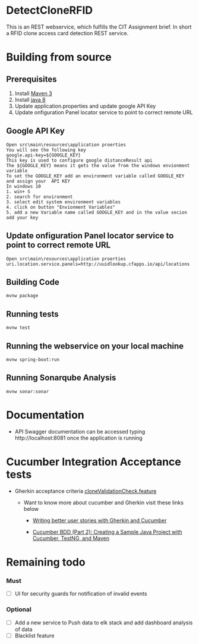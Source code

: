 # DetectCloneRFID
This is an REST webservice, which fulfills the CIT Assignment brief. In short a RFID clone access card detection REST service.

# Building from source

## Prerequisites 
1. Install [Maven 3]( https://maven.apache.org/)
2. Install [java 8]( http://www.oracle.com/technetwork/java/javase/downloads/jdk8-downloads-2133151.html)
3. Update application.properties and update google API Key
4. Update onfiguration Panel locator service to point to correct remote URL

##  Google API Key
```
Open src\main\resources\application proerties
You will see the following key
google.api-key=${GOOGLE_KEY}
This key is used to configure google distanceResult api
The ${GOOGLE_KEY} means it gets the value from the windows envionment variable
To set the GOOGLE_KEY add an environment variable called GOOGLE_KEY and assign your  API KEY
In windows 10
1. win+ S
2. search for environment
3. select edit system environment variables
4. click on button "Envionment Variables" 
5. add a new Variable name called GOOGLE_KEY and in the value secion add your key

```

## Update onfiguration Panel locator service to point to correct remote URL
```
Open src\main\resources\application proerties
uri.location.service.panels=http://uuidlookup.cfapps.io/api/locations
```

## Building Code
```
mvnw package
```

## Running tests
```
mvnw test
```

## Running the webservice on your local machine
```
mvnw spring-boot:run
```

## Running Sonarqube Analysis 
```
mvnw sonar:sonar
```


# Documentation
  - API Swagger documentation can be accessed typing http://localhost:8081 once the application is running

# Cucumber Integration Acceptance tests
- Gherkin acceptance criteria [cloneValidationCheck.feature](https://github.com/eamonfoy-cit/rfidclone/blob/master/src/test/resources/cucumber/cloneValidationCheck.feature)


  - Want to know more about cucumber and Gherkin visit these links below
    - [Writing better user stories with Gherkin and Cucumber](https://medium.com/@mvwi/story-writing-with-gherkin-and-cucumber-1878124c284c)

    - [Cucumber BDD (Part 2): Creating a Sample Java Project with Cucumber, TestNG, and Maven](https://medium.com/agile-vision/cucumber-bdd-part-2-creating-a-sample-java-project-with-cucumber-testng-and-maven-127a1053c180)


# Remaining todo

### Must 
- [ ] UI for security guards for notification of invalid events


### Optional
- [ ]  Add a new service to Push data to elk stack and add dashboard analysis of data
- [ ] Blacklist feature